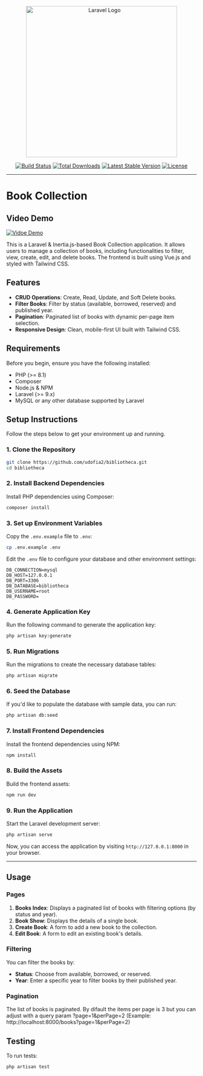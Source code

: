 <p align="center"><a href="https://laravel.com" target="_blank"><img src="https://raw.githubusercontent.com/laravel/art/master/logo-lockup/5%20SVG/2%20CMYK/1%20Full%20Color/laravel-logolockup-cmyk-red.svg" width="400" alt="Laravel Logo"></a></p>

<p align="center">
<a href="https://github.com/laravel/framework/actions"><img src="https://github.com/laravel/framework/workflows/tests/badge.svg" alt="Build Status"></a>
<a href="https://packagist.org/packages/laravel/framework"><img src="https://img.shields.io/packagist/dt/laravel/framework" alt="Total Downloads"></a>
<a href="https://packagist.org/packages/laravel/framework"><img src="https://img.shields.io/packagist/v/laravel/framework" alt="Latest Stable Version"></a>
<a href="https://packagist.org/packages/laravel/framework"><img src="https://img.shields.io/packagist/l/laravel/framework" alt="License"></a>
</p>

---

# Book Collection

## Video Demo
[![Vidoe Demo](https://img.youtube.com/vi/TfAG4LOBhA8/0.jpg)](https://www.youtube.com/watch?v=TfAG4LOBhA8)

This is a Laravel & Inertia.js-based Book Collection application. It allows users to manage a collection of books, including functionalities to filter, view, create, edit, and delete books. The frontend is built using Vue.js and styled with Tailwind CSS.

## Features

- **CRUD Operations**: Create, Read, Update, and Soft Delete books.
- **Filter Books**: Filter by status (available, borrowed, reserved) and published year.
- **Pagination**: Paginated list of books with dynamic per-page item selection.
- **Responsive Design**: Clean, mobile-first UI built with Tailwind CSS.
  
## Requirements

Before you begin, ensure you have the following installed:

- PHP (>= 8.1)
- Composer
- Node.js & NPM
- Laravel (>= 9.x)
- MySQL or any other database supported by Laravel

## Setup Instructions

Follow the steps below to get your environment up and running.

### 1. Clone the Repository

```bash
git clone https://github.com/udofia2/bibliotheca.git
cd bibliotheca
```

### 2. Install Backend Dependencies

Install PHP dependencies using Composer:

```bash
composer install
```

### 3. Set up Environment Variables

Copy the `.env.example` file to `.env`:

```bash
cp .env.example .env
```

Edit the `.env` file to configure your database and other environment settings:

```plaintext
DB_CONNECTION=mysql
DB_HOST=127.0.0.1
DB_PORT=3306
DB_DATABASE=bibliotheca
DB_USERNAME=root
DB_PASSWORD=
```

### 4. Generate Application Key

Run the following command to generate the application key:

```bash
php artisan key:generate
```

### 5. Run Migrations

Run the migrations to create the necessary database tables:

```bash
php artisan migrate
```

### 6. Seed the Database

If you'd like to populate the database with sample data, you can run:

```bash
php artisan db:seed
```

### 7. Install Frontend Dependencies

Install the frontend dependencies using NPM:

```bash
npm install
```

### 8. Build the Assets

Build the frontend assets:

```bash
npm run dev
```

### 9. Run the Application

Start the Laravel development server:

```bash
php artisan serve
```

Now, you can access the application by visiting `http://127.0.0.1:8000` in your browser.

___
## Usage

### Pages

1. **Books Index**: Displays a paginated list of books with filtering options (by status and year).
2. **Book Show**: Displays the details of a single book.
3. **Create Book**: A form to add a new book to the collection.
4. **Edit Book**: A form to edit an existing book's details.

### Filtering

You can filter the books by:

- **Status**: Choose from available, borrowed, or reserved.
- **Year**: Enter a specific year to filter books by their published year.

### Pagination

The list of books is paginated. By difault the items per page is 3 but you can adjust with a query param ?page=1&perPage=2 (Example: http://localhost:8000/books?page=1&perPage=2)

## Testing

To run tests:

```bash
php artisan test
```
